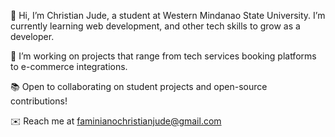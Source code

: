 
👋 Hi, I’m Christian Jude, a student at Western Mindanao State University. I’m currently learning web development, and other tech skills to grow as a developer.

🚀 I’m working on projects that range from tech services booking platforms to e-commerce integrations.

📚 Open to collaborating on student projects and open-source contributions!

✉️ Reach me at faminianochristianjude@gmail.com
